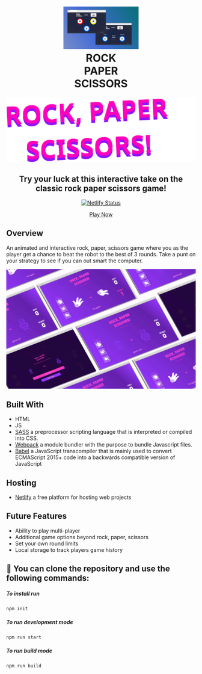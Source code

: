 <h1 align='center'>
<br>
<a href="https://kbfunrockpaperscissors.netlify.app/"><img src="/dist/img/readme.png" alt="Rock Paper Scissors" width="200"></a>
<br>
ROCK
<br>
PAPER
<br>
SCISSORS
</h1>

<div align="center">
  <img src="/dist/img/logo.svg" alt="rock-paper-scissors logo" width="600">
</div>

<div align="center">
<h2>Try your luck at this interactive take on the classic rock paper scissors game!</h2>

[![Netlify Status](https://api.netlify.com/api/v1/badges/18d4b2e6-c6ef-4552-af80-fecc4548431d/deploy-status)](https://app.netlify.com/sites/kbfunrockpaperscissors/deploys)

[Play Now](https://kbfunrockpaperscissors.netlify.app/)

</div>

## Overview

An animated and interactive rock, paper, scissors game where you as the player get a chance to beat the robot to the best of 3 rounds. Take a punt on your strategy to see if you can out smart the computer.

<img align='center' src="/dist/img/showcase.jpg" alt="Rock Paper Scissors">

## Built With

- HTML
- JS
- [SASS](https://sass-lang.com/) a preprocessor scripting language that is interpreted or compiled into CSS.
- [Webpack](https://webpack.js.org/) a module bundler with the purpose to bundle Javascript files.
- [Babel](https://babeljs.io) a JavaScript transcompiler that is mainly used to convert ECMAScript 2015+ code into a backwards compatible version of JavaScript

## Hosting

- [Netlify](https://netlify.com) a free platform for hosting web projects

## Future Features

- Ability to play multi-player
- Additional game options beyond rock, paper, scissors
- Set your own round limits
- Local storage to track players game history

## 🚀 You can clone the repository and use the following commands:

##### To install run

```shell
npm init
```

##### To run development mode

```shell
npm run start
```

##### To run build mode

```shell
npm run build
```
